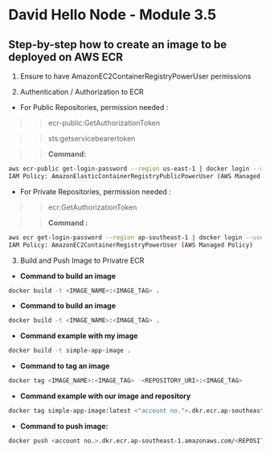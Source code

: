 # David Hello Node - Module 3.5

## Step-by-step how to create an image to be deployed on AWS ECR
1. Ensure to have AmazonEC2ContainerRegistryPowerUser permissions

2. Authentication / Authorization to ECR
- For Public Repositories, permission needed :
>> ecr-public:GetAuthorizationToken

>> sts:getservicebearertoken

>> **Command:**
```sh
aws ecr-public get-login-password --region us-east-1 | docker login --username AWS --password-stdin public.ecr.aws/<'registry alias'>
IAM Policy: AmazonElasticContainerRegistryPublicPowerUser (AWS Managed Policy)
```

- For Private Repositories, permission needed :
>> ecr:GetAuthorizationToken

>> **Command :**
 ```sh
 aws ecr get-login-password --region ap-southeast-1 | docker login --username AWS --password-stdin <"aws account number">.dkr.ecr.ap-southeast-1.amazonaws.com
IAM Policy: AmazonEC2ContainerRegistryPowerUser (AWS Managed Policy)
```

3. Build and Push Image to Privatre ECR
- **Command to build an image**
```sh
docker build -t <IMAGE_NAME>:<IMAGE_TAG> .
``` 
- **Command to build an image**
```sh
docker build -t <IMAGE_NAME>:<IMAGE_TAG> .
```
- **Command example with my image**
```sh
docker build -t simple-app-image .
```
- **Command to tag an image**
```sh
docker tag <IMAGE_NAME>:<IMAGE_TAG>  <REPOSITORY_URI>:<IMAGE_TAG>
```
- **Command example with our image and repository**
```sh
docker tag simple-app-image:latest <"account no.">.dkr.ecr.ap-southeast-1.amazonaws.com/<REPOSITORY_NAME>:latest
```
- **Command to push image:**
```sh
docker push <account no.>.dkr.ecr.ap-southeast-1.amazonaws.com/<REPOSITORY_NAME>:latest
```